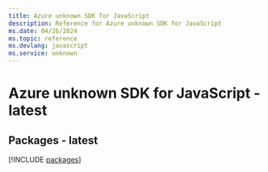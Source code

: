 ```yaml
---
title: Azure unknown SDK for JavaScript
description: Reference for Azure unknown SDK for JavaScript
ms.date: 04/26/2024
ms.topic: reference
ms.devlang: javascript
ms.service: unknown
---
```

# Azure unknown SDK for JavaScript - latest
## Packages - latest
[!INCLUDE [packages](unknown-index.md)]